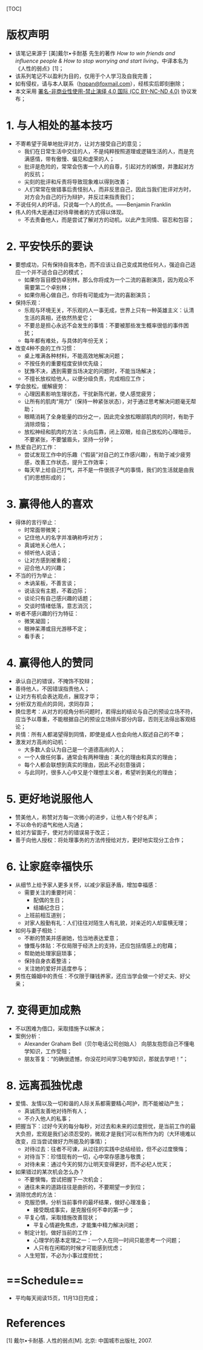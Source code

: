 [TOC]

# 版权声明
- 该笔记来源于 [美]戴尔•卡耐基 先生的著作 *How to win friends and influence people & How to stop worrying and start living*，中译本名为《人性的弱点》[1]；
- 该系列笔记不以盈利为目的，仅用于个人学习及自我完善；
- 如有侵权，请与本人联系（hqpan@foxmail.com），经核实后即刻删除；
- 本文采用 [署名-非商业性使用-禁止演绎 4.0 国际 (CC BY-NC-ND 4.0)](https://creativecommons.org/licenses/by-nc-nd/4.0/deed.zh) 协议发布；


# 1. 与人相处的基本技巧
- 不寄希望于简单地批评对方，让对方接受自己的意见；
  - 我们在日常生活中交往的人，不是纯粹按照道理或逻辑生活的人，而是充满感情，带有傲慢、偏见和虚荣的人；
  - 批评是危险的，常常会伤害一个人的自尊，引起对方的嫉恨，并激起对方的反抗；
  - 尖刻的批评和斥责将导致现象难以得到改善；
  - 人们常常在做错事后责怪别人，而非反思自己，因此当我们批评对方时，对方会为自己的行为辩护，并反过来指责我们；
- 不说任何人的坏话，只说每一个人的优点。——Benjamin Franklin
- 伟人的伟大是通过对待卑微者的方式得以体现。
  - 不去责备他人，而是尝试了解对方的动机，以此产生同情、容忍和包容；

# 2. 平安快乐的要诀
- 要想成功，只有保持自我本色，而不应该让自己变成其他任何人，强迫自己适应一个并不适合自己的模式；
  - 如果你盲目模仿卓别林，那么你将成为一个二流的喜剧演员，因为观众不需要第二个卓别林；
  - 如果你用心做自己，你将有可能成为一流的喜剧演员；
- 保持乐观：
  - 乐观与环境无关，不乐观的人一事无成，世界上只有一种英雄主义：认清生活的真相，还依然热爱它；
  - 不要总是担心永远不会发生的事情：不要被那些发生概率很低的事件困扰；
  - 每年都有难处，与具体的年份无关；
- 改变4种不良的工作习惯：
  - 桌上堆满各种材料，不能高效地解决问题；
  - 不按任务的重要程度安排优先级；
  - 犹豫不决，遇到需要当场决定的问题时，不能当场解决；
  - 不擅长放权给他人，以便分级负责，完成相应工作； 
- 学会放松，缓解疲劳：
  - 心理因素影响生理状态，干扰新陈代谢，使人感觉疲劳；
  - 让所有的肌肉“用力”（保持一种紧张状态），对于通过思考解决问题毫无帮助；
  - 眼睛消耗了全身能量的四分之一，因此完全放松眼部肌肉的同时，有助于消除烦恼；
  - 放松神经和肌肉的方法：头向后靠，闭上双眼，给自己放松的心理暗示，不要紧张，不要皱眉头，坚持一分钟；
- 热爱自己的工作：
  - 尝试发现工作中的乐趣（“假装”对自己的工作感兴趣），有助于减少疲劳感，改善工作状态，提升工作效率；
  - 每天早上给自己打气，并不是一件很孩子气的事情，我们的生活就是由我们的思想形成的；



# 3. 赢得他人的喜欢

- 得体的言行举止：
  - 时常面带微笑；
  - 记住他人的名字并准确称呼对方；
  - 真诚地关心他人；
  - 倾听他人说话；
  - 让对方感到被重视；
  - 迎合他人的兴趣；
- 不当的行为举止：
  - 木讷呆板，不善言谈；
  - 说话没有主题，不着边际；
  - 谈论只有自己感兴趣的话题；
  - 交谈时情绪低落，意志消沉；
- 听者不感兴趣的行为特征：
  - 微笑凝固；
  - 眼神呆滞或目光游移不定；
  - 看手表；



# 4. 赢得他人的赞同

- 承认自己的错误，不掩饰不狡辩；
- 善待他人，不因错误指责他人；
- 让对方有机会表达观点，展现才华；
- 分析双方观点的异同，求同存异；
- 换位思考：从对方的视角分析问题时，若得出的结论与自己的预设立场不符，应当予以尊重，不能根据自己的预设立场排斥部分内容，否则无法得出客观结论；
- 共情：所有人都渴望得到同情，即使是成人也会向他人叙述自己的不幸；
- 激发对方高尚的动机：
  - 大多数人会认为自己是一个道德高尚的人；
  - 一个人做任何事，通常会有两种理由：美化的理由和真实的理由；
  - 每个人都会联想到真实的理由，因此不必刻意强调；
  - 与此同时，很多人心中又是个理想主义者，希望听到美化的理由；



# 5. 更好地说服他人

- 赞美他人，称赞对方每一次微小的进步，让他人有个好名声；
- 不以命令的语气和他人沟通；
- 给对方留面子，使对方的错误易于改正；
- 善于向他人授权：将处理事务的方法传授给对方，更好地实现分工合作；



# 6. 让家庭幸福快乐

- 从细节上给予家人更多关怀，以减少家庭矛盾，增加幸福感：
  - 需要关注的重要时间：
    - 配偶的生日；
    - 结婚纪念日；
  - 上班前相互道别；
  - 对家人殷勤有礼：人们往往对陌生人有礼貌，对亲近的人却蛮横无理；
- 如何与妻子相处：
  - 不断的赞美并感谢她，恰当地表达爱意；
  - 慷慨与体贴：不仅局限于经济上的支持，还应包括情感上的慰藉；
  - 帮助她处理家庭琐事；
  - 保持自身衣着整洁；
  - 关注她的爱好并适度参与；
- 男性在婚姻中的责任：不仅限于赚钱养家，还应当学会做一个好丈夫、好父亲；



# 7. 变得更加成熟

- 不以困难为借口，采取措施予以解决；
- 案例分析：
  - Alexander Graham Bell（贝尔电话公司创始人） 向朋友抱怨自己不懂电学知识，工作受阻；
  - 朋友答复：“的确很遗憾，你没花时间学习电学知识，那就去学吧！”；



# 8. 远离孤独忧虑

- 爱情、友情以及一切和谐的人际关系都需要精心呵护，而不能被动产生；
  - 真诚而友善地对待所有人；
  - 不介入他人的私事；
- 把握当下：过好今天的每分每秒，对过去和未来的过度担忧，是当前工作的最大负担，宏观是我们必须忍受的，微观才是我们可以有所作为的（大环境难以改变，应当尝试做好力所能及的事情）；
  - 对待过去：往者不可谏，从过往的实践中总结经验，但不必过度懊悔；
  - 对待当下：珍惜现有的一切，心中常存感激与敬畏；
  - 对待未来：通过今天的努力让明天变得更好，而不必杞人忧天；
- 如果错过的某次机会怎么办？
  - 不要懊悔，尝试把握下一次机会；
  - 通往未来的道路往往是曲折的，不要期望一步到位；
- 消除忧虑的方法：
  - 克服恐惧，分析当前事件的最坏结果，做好心理准备；
    - 接受既成事实，是克服任何不幸的第一步；
  - 平复心情，采取措施改善现状；
    - 平复心情避免焦虑，才能集中精力解决问题；
  - 制定计划，做好当前的工作；
    - 心理学的基本定理之一：一个人在同一时间只能思考一个问题；
    - 人只有在闲暇的时候才可能感到忧虑；
  - 人生短暂，不必为小事过度担忧；



# ==Schedule==

- 平均每天阅读15页，11月13日完成；

# References

[1] 戴尔•卡耐基. 人性的弱点[M]. 北京: 中国城市出版社, 2007.